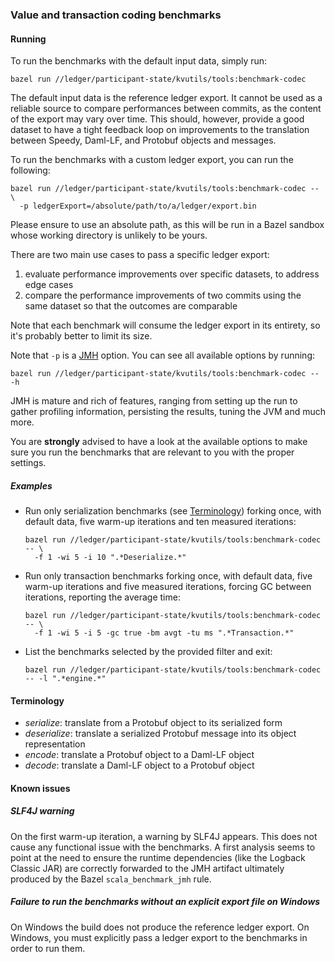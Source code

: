 ### Value and transaction coding benchmarks

#### Running

To run the benchmarks with the default input data, simply run:

    bazel run //ledger/participant-state/kvutils/tools:benchmark-codec
    
The default input data is the reference ledger export. It cannot be used as a
reliable source to compare performances between commits, as the content of the
export may vary over time. This should, however, provide a good dataset to
have a tight feedback loop on improvements to the translation between Speedy,
Daml-LF, and Protobuf objects and messages.

To run the benchmarks with a custom ledger export, you can run the following:

    bazel run //ledger/participant-state/kvutils/tools:benchmark-codec -- \
      -p ledgerExport=/absolute/path/to/a/ledger/export.bin
       
Please ensure to use an absolute path, as this will be run in a Bazel sandbox
whose working directory is unlikely to be yours.

There are two main use cases to pass a specific ledger export:

1. evaluate performance improvements over specific datasets, to address edge cases
2. compare the performance improvements of two commits using the same dataset so 
   that the outcomes are comparable

Note that each benchmark will consume the ledger export in its entirety, so it's
probably better to limit its size.

Note that `-p` is a [JMH](https://github.com/openjdk/jmh) option. You can see
all available options by running:

    bazel run //ledger/participant-state/kvutils/tools:benchmark-codec -- -h

JMH is mature and rich of features, ranging from setting up the run to gather
profiling information, persisting the results, tuning the JVM and much more.

You are **strongly** advised to have a look at the available options to make sure
you run the benchmarks that are relevant to you with the proper settings.
    
##### Examples

* Run only serialization benchmarks (see [Terminology](#terminology)) forking once,
  with default data, five warm-up iterations and ten measured iterations:

      bazel run //ledger/participant-state/kvutils/tools:benchmark-codec -- \
        -f 1 -wi 5 -i 10 ".*Deserialize.*"
 
* Run only transaction benchmarks forking once, with default data, five warm-up
  iterations and five measured iterations, forcing GC between iterations,
  reporting the average time:

      bazel run //ledger/participant-state/kvutils/tools:benchmark-codec -- \
        -f 1 -wi 5 -i 5 -gc true -bm avgt -tu ms ".*Transaction.*"
        
* List the benchmarks selected by the provided filter and exit:

      bazel run //ledger/participant-state/kvutils/tools:benchmark-codec -- -l ".*engine.*"

#### Terminology

* _serialize_: translate from a Protobuf object to its serialized form
* _deserialize_: translate a serialized Protobuf message into its object representation
* _encode_: translate a Protobuf object to a Daml-LF object
* _decode_: translate a Daml-LF object to a Protobuf object

#### Known issues

##### SLF4J warning

On the first warm-up iteration, a warning by SLF4J appears. This does not cause any
functional issue with the benchmarks. A first analysis seems to point at the need
to ensure the runtime dependencies (like the Logback Classic JAR) are correctly
forwarded to the JMH artifact ultimately produced by the Bazel `scala_benchmark_jmh`
rule.

##### Failure to run the benchmarks without an explicit export file on Windows

On Windows the build does not produce the reference ledger export. On Windows, you
must explicitly pass a ledger export to the benchmarks in order to run them.
